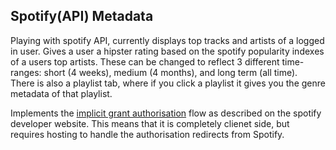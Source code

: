 ## Spotify(API) Metadata
Playing with spotify API, currently displays top tracks and artists of a logged in user. Gives a user a hipster rating based on the spotify popularity indexes of a users top artists. These can be changed to reflect 3 different time-ranges: short (4 weeks), medium (4 months), and long term (all time).<br>
There is also a playlist tab, where if you click a playlist it gives you the genre metadata of that playlist.<br>

Implements the [implicit grant authorisation](https://developer.spotify.com/documentation/general/guides/authorization-guide/#implicit-grant-flow) flow as described on the spotify developer website. This means that it is completely clienet side, but requires hosting to handle the authorisation redirects from Spotify. <br>
